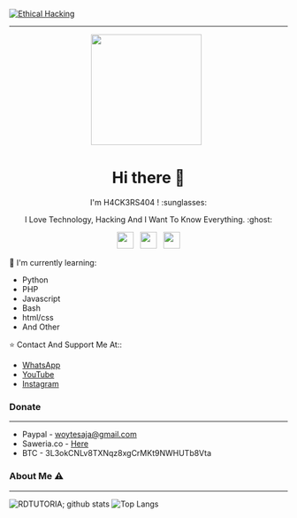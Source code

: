 [![Ethical Hacking](https://github.com/RDTUTORIAL/RDTUTORIAL/blob/main/Background.png)](https://github.com/RDTUTORIAL)

___

<p align='center'><a href="https://instagram.com/rdtutorial_official"><img height="200" src="https://github.com/RDTUTORIAL/RDTUTORIAL/blob/main/profile.jfif?raw=true"></a>&nbsp;&nbsp;</p>

<h1  align='center'> Hi there 👋 </h1>

<p align='center'>  I'm H4CK3RS404 ! :sunglasses: </p>

<p align='center'> I Love Technology, Hacking And I Want To Know Everything. :ghost: </p>

<p align='center'>
   <a href="https://twitter.com/h4ck3rs404/"><img height="30" src="https://github.com/RDTUTORIAL/RDTUTORIAL/blob/main/twitter.png?raw=true"></a>&nbsp;&nbsp;
   <a href="https://instagram.com/rdtutorial_official/"><img height="30" src="https://github.com/RDTUTORIAL/RDTUTORIAL/blob/main/instagram.jpg?raw=true"></a>&nbsp;&nbsp;
   <a href="https://youtube.com/c/RDTUTORIAL-official/"><img height="30" src="https://github.com/RDTUTORIAL/RDTUTORIAL/blob/main/YouTube.png?raw=true"></a>
</P>

:page_with_curl: I'm currently learning:
- Python
- PHP
- Javascript
- Bash
- html/css
- And Other

:star: Contact And Support Me At::
- [WhatsApp](https://wa.me/6287856053716?text=P%20,Hallo%20Bang)
- [YouTube](https://www.youtube.com/c/RDTUTORIAL-official)
- [Instagram](https://instagram.com/rdtutorial_official)

### Donate
____
- Paypal - woytesaja@gmail.com
- Saweria.co - [Here](https://saweria.co/RDTUTORIAL)
- BTC - 3L3okCNLv8TXNqz8xgCrMKt9NWHUTb8Vta

### About Me ⚠️
___

![RDTUTORIA; github stats](https://github-readme-stats.vercel.app/api?username=RDTUTORIAL&layout=compact&theme=chartreuse-dark)
![Top Langs](https://github-readme-stats.vercel.app/api/top-langs/?username=RDTUTORIAL&layout=compact)
